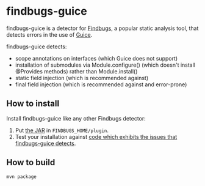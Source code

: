 findbugs-guice
==============
findbugs-guice is a detector for [Findbugs](http://code.google.com/p/findbugs/), a popular static
analysis tool, that detects errors in the use of [Guice](http://code.google.com/p/google-guice/).

findbugs-guice detects:

  * scope annotations on interfaces (which Guice does not support)
  * installation of submodules via Module.configure() (which doesn't install @Provides methods) rather than Module.install()
  * static field injection (which is recommended against)
  * final field injection (which is recommended against and error-prone)

How to install
--------------
Install findbugs-guice like any other Findbugs detector:

1. Put [the JAR](https://github.com/downloads/tomfitzhenry/findbugs-guice/findbugs-guice-0.3.jar) in `FINDBUGS_HOME/plugin`.
2. Test your installation against [code which exhibits the issues that findbugs-guice detects](https://github.com/tomfitzhenry/findbugs-guice/tree/master/src/test/benchmarks).

How to build
------------
`mvn package`
